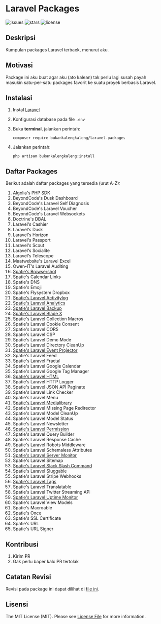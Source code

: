 # Laravel Packages

![issues](https://img.shields.io/github/issues/bukankalengkaleng/laravel-packages.svg)
![stars](https://img.shields.io/github/stars/bukankalengkaleng/laravel-packages.svg)
![license](https://img.shields.io/github/license/bukankalengkaleng/laravel-packages.svg)

## Deskripsi

Kumpulan packages Laravel terbaek, menurut aku.

## Motivasi

Package ini aku buat agar aku (ato kalean) tak perlu lagi susah payah masukin satu-per-satu packages favorit ke suatu proyek berbasis Laravel.

## Instalasi

1. Instal [Laravel](https://laravel.com/docs/5.7/installation)
1. Konfigurasi database pada file ```.env```
1. Buka **terminal**, jalankan perintah:

    ```composer require bukankalengkaleng/laravel-packages```
1. Jalankan perintah:

    ```php artisan bukankalengkaleng:install```

## Daftar Packages

Berikut adalah daftar packages yang tersedia (urut A-Z):

1. Algolia's PHP SDK
1. BeyondCode's Dusk Dashboard
1. BeyondCode's Laravel Self Diagnosis
1. BeyondCode's Laravel Voucher
1. BeyondCode's Laravel Websockets
1. Doctrine's DBAL
1. Laravel's Cashier
1. Laravel's Dusk
1. Laravel's Horizon
1. Laravel's Passport
1. Laravel's Scout
1. Laravel's Socialite
1. Laravel's Telescope
1. Maatwebsite's Laravel Excel
1. Owen-IT's Laravel Auditing
1. [Spatie's Browsershot](https://github.com/spatie/browsershot)
1. Spatie's Calendar Links
1. Spatie's DNS
1. Spatie's Emoji
1. Spatie's Flysystem Dropbox
1. [Spatie's Laravel Activitylog](https://github.com/spatie/laravel-activitylog)
1. [Spatie's Laravel Analytics](https://github.com/spatie/laravel-analytics)
1. [Spatie's Laravel Backup](https://github.com/spatie/laravel-backup)
1. [Spatie's Laravel Blade X](https://github.com/spatie/laravel-blade-x)
1. Spatie's Laravel Collection Macros
1. Spatie's Laravel Cookie Consent
1. Spatie's Laravel CORS
1. Spatie's Laravel CSP
1. Spatie's Laravel Demo Mode
1. Spatie's Laravel Directory CleanUp
1. [Spatie's Laravel Event Projector](https://github.com/spatie/laravel-event-projector)
1. Spatie's Laravel Feed
1. Spatie's Laravel Fractal
1. Spatie's Laravel Google Calendar
1. Spatie's Laravel Google Tag Manager
1. [Spatie's Laravel HTML](https://github.com/spatie/laravel-html)
1. Spatie's Laravel HTTP Logger
1. Spatie's Laravel JSON API Paginate
1. Spatie's Laravel Link Checker
1. Spatie's Laravel Menu
1. [Spatie's Laravel Medialibrary](https://github.com/spatie/laravel-medialibrary)
1. Spatie's Laravel Missing Page Redirector
1. Spatie's Laravel Model CleanUp
1. Spatie's Laravel Model Status
1. Spatie's Laravel Newsletter
1. [Spatie's Laravel Permission](https://github.com/spatie/laravel-permission)
1. Spatie's Laravel Query Builder
1. Spatie's Laravel Response Cache
1. Spatie's Laravel Robots Middleware
1. Spatie's Laravel Schemaless Attributes
1. [Spatie's Laravel Server Monitor](https://github.com/spatie/laravel-server-monitor)
1. Spatie's Laravel Sitemap
1. [Spatie's Laravel Slack Slash Command](https://github.com/spatie/laravel-slack-slash-command)
1. Spatie's Laravel Sluggable
1. Spatie's Laravel Stripe Webhooks
1. [Spatie's Laravel Tags](https://github.com/spatie/laravel-tags)
1. Spatie's Laravel Translatable
1. Spatie's Laravel Twitter Streaming API
1. [Spatie's Laravel Uptime Monitor](https://github.com/spatie/laravel-uptime-monitor)
1. Spatie's Laravel View Models
1. Spatie's Macroable
1. Spatie's Once
1. Spatie's SSL Certificate
1. Spatie's URL
1. Spatie's URL Signer

## Kontribusi

1. Kirim PR
1. Gak perlu baper kalo PR tertolak

## Catatan Revisi

Revisi pada package ini dapat dilihat di [file ini](https://github.com/bukankalengkaleng/laravel-packages/blob/master/CHANGELOG.md).

## Lisensi

The MIT License (MIT). Please see [License File](https://github.com/bukankalengkaleng/laravel-packages/blob/master/LICENSE) for more information.
